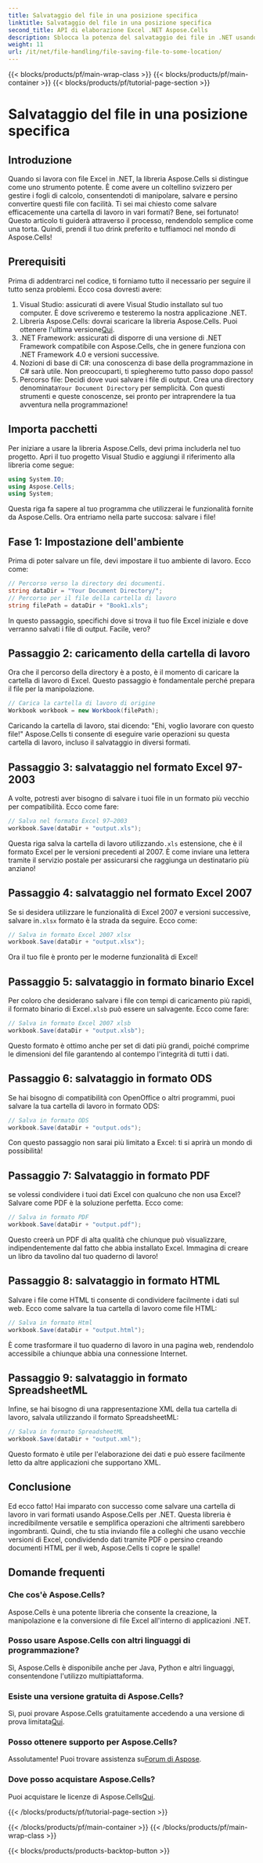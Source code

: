 ```yaml
---
title: Salvataggio del file in una posizione specifica
linktitle: Salvataggio del file in una posizione specifica
second_title: API di elaborazione Excel .NET Aspose.Cells
description: Sblocca la potenza del salvataggio dei file in .NET usando Aspose.Cells. Impara a salvare file Excel in più formati senza sforzo.
weight: 11
url: /it/net/file-handling/file-saving-file-to-some-location/
---
```


{{< blocks/products/pf/main-wrap-class >}}
{{< blocks/products/pf/main-container >}}
{{< blocks/products/pf/tutorial-page-section >}}

# Salvataggio del file in una posizione specifica

## Introduzione
Quando si lavora con file Excel in .NET, la libreria Aspose.Cells si distingue come uno strumento potente. È come avere un coltellino svizzero per gestire i fogli di calcolo, consentendoti di manipolare, salvare e persino convertire questi file con facilità. Ti sei mai chiesto come salvare efficacemente una cartella di lavoro in vari formati? Bene, sei fortunato! Questo articolo ti guiderà attraverso il processo, rendendolo semplice come una torta. Quindi, prendi il tuo drink preferito e tuffiamoci nel mondo di Aspose.Cells!
## Prerequisiti
Prima di addentrarci nel codice, ti forniamo tutto il necessario per seguire il tutto senza problemi. Ecco cosa dovresti avere:
1. Visual Studio: assicurati di avere Visual Studio installato sul tuo computer. È dove scriveremo e testeremo la nostra applicazione .NET.
2.  Libreria Aspose.Cells: dovrai scaricare la libreria Aspose.Cells. Puoi ottenere l'ultima versione[Qui](https://releases.aspose.com/cells/net/).
3. .NET Framework: assicurati di disporre di una versione di .NET Framework compatibile con Aspose.Cells, che in genere funziona con .NET Framework 4.0 e versioni successive.
4. Nozioni di base di C#: una conoscenza di base della programmazione in C# sarà utile. Non preoccuparti, ti spiegheremo tutto passo dopo passo!
5.  Percorso file: Decidi dove vuoi salvare i file di output. Crea una directory denominata`Your Document Directory` per semplicità.
Con questi strumenti e queste conoscenze, sei pronto per intraprendere la tua avventura nella programmazione!
## Importa pacchetti
Per iniziare a usare la libreria Aspose.Cells, devi prima includerla nel tuo progetto. Apri il tuo progetto Visual Studio e aggiungi il riferimento alla libreria come segue:
```csharp
using System.IO;
using Aspose.Cells;
using System;
```
Questa riga fa sapere al tuo programma che utilizzerai le funzionalità fornite da Aspose.Cells. Ora entriamo nella parte succosa: salvare i file!
## Fase 1: Impostazione dell'ambiente
Prima di poter salvare un file, devi impostare il tuo ambiente di lavoro. Ecco come:
```csharp
// Percorso verso la directory dei documenti.
string dataDir = "Your Document Directory/";
// Percorso per il file della cartella di lavoro
string filePath = dataDir + "Book1.xls";
```
In questo passaggio, specifichi dove si trova il tuo file Excel iniziale e dove verranno salvati i file di output. Facile, vero?
## Passaggio 2: caricamento della cartella di lavoro
Ora che il percorso della directory è a posto, è il momento di caricare la cartella di lavoro di Excel. Questo passaggio è fondamentale perché prepara il file per la manipolazione.
```csharp
// Carica la cartella di lavoro di origine
Workbook workbook = new Workbook(filePath);
```
Caricando la cartella di lavoro, stai dicendo: "Ehi, voglio lavorare con questo file!" Aspose.Cells ti consente di eseguire varie operazioni su questa cartella di lavoro, incluso il salvataggio in diversi formati.
## Passaggio 3: salvataggio nel formato Excel 97-2003
A volte, potresti aver bisogno di salvare i tuoi file in un formato più vecchio per compatibilità. Ecco come fare:
```csharp
// Salva nel formato Excel 97–2003
workbook.Save(dataDir + "output.xls");
```
 Questa riga salva la cartella di lavoro utilizzando`.xls` estensione, che è il formato Excel per le versioni precedenti al 2007. È come inviare una lettera tramite il servizio postale per assicurarsi che raggiunga un destinatario più anziano!
## Passaggio 4: salvataggio nel formato Excel 2007
Se si desidera utilizzare le funzionalità di Excel 2007 e versioni successive, salvare in`.xlsx` formato è la strada da seguire. Ecco come:
```csharp
// Salva in formato Excel 2007 xlsx
workbook.Save(dataDir + "output.xlsx");
```
Ora il tuo file è pronto per le moderne funzionalità di Excel! 
## Passaggio 5: salvataggio in formato binario Excel
 Per coloro che desiderano salvare i file con tempi di caricamento più rapidi, il formato binario di Excel`.xlsb` può essere un salvagente. Ecco come fare:
```csharp
// Salva in formato Excel 2007 xlsb
workbook.Save(dataDir + "output.xlsb");
```
Questo formato è ottimo anche per set di dati più grandi, poiché comprime le dimensioni del file garantendo al contempo l'integrità di tutti i dati. 
## Passaggio 6: salvataggio in formato ODS
Se hai bisogno di compatibilità con OpenOffice o altri programmi, puoi salvare la tua cartella di lavoro in formato ODS:
```csharp
// Salva in formato ODS
workbook.Save(dataDir + "output.ods");
```
Con questo passaggio non sarai più limitato a Excel: ti si aprirà un mondo di possibilità!
## Passaggio 7: Salvataggio in formato PDF
se volessi condividere i tuoi dati Excel con qualcuno che non usa Excel? Salvare come PDF è la soluzione perfetta. Ecco come:
```csharp
// Salva in formato PDF
workbook.Save(dataDir + "output.pdf");
```
Questo creerà un PDF di alta qualità che chiunque può visualizzare, indipendentemente dal fatto che abbia installato Excel. Immagina di creare un libro da tavolino dal tuo quaderno di lavoro!
## Passaggio 8: salvataggio in formato HTML
Salvare i file come HTML ti consente di condividere facilmente i dati sul web. Ecco come salvare la tua cartella di lavoro come file HTML:
```csharp
// Salva in formato Html
workbook.Save(dataDir + "output.html");
```
È come trasformare il tuo quaderno di lavoro in una pagina web, rendendolo accessibile a chiunque abbia una connessione Internet.
## Passaggio 9: salvataggio in formato SpreadsheetML
Infine, se hai bisogno di una rappresentazione XML della tua cartella di lavoro, salvala utilizzando il formato SpreadsheetML:
```csharp
// Salva in formato SpreadsheetML
workbook.Save(dataDir + "output.xml");
```
Questo formato è utile per l'elaborazione dei dati e può essere facilmente letto da altre applicazioni che supportano XML.
## Conclusione
Ed ecco fatto! Hai imparato con successo come salvare una cartella di lavoro in vari formati usando Aspose.Cells per .NET. Questa libreria è incredibilmente versatile e semplifica operazioni che altrimenti sarebbero ingombranti. Quindi, che tu stia inviando file a colleghi che usano vecchie versioni di Excel, condividendo dati tramite PDF o persino creando documenti HTML per il web, Aspose.Cells ti copre le spalle!
## Domande frequenti
### Che cos'è Aspose.Cells?
Aspose.Cells è una potente libreria che consente la creazione, la manipolazione e la conversione di file Excel all'interno di applicazioni .NET.
### Posso usare Aspose.Cells con altri linguaggi di programmazione?
Sì, Aspose.Cells è disponibile anche per Java, Python e altri linguaggi, consentendone l'utilizzo multipiattaforma.
### Esiste una versione gratuita di Aspose.Cells?
 Sì, puoi provare Aspose.Cells gratuitamente accedendo a una versione di prova limitata[Qui](https://releases.aspose.com/).
### Posso ottenere supporto per Aspose.Cells?
 Assolutamente! Puoi trovare assistenza su[Forum di Aspose](https://forum.aspose.com/c/cells/9).
### Dove posso acquistare Aspose.Cells?
 Puoi acquistare le licenze di Aspose.Cells[Qui](https://purchase.aspose.com/buy).

{{< /blocks/products/pf/tutorial-page-section >}}

{{< /blocks/products/pf/main-container >}}
{{< /blocks/products/pf/main-wrap-class >}}

{{< blocks/products/products-backtop-button >}}

